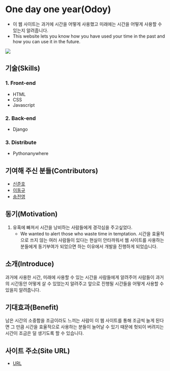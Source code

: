 # One day one year(Odoy)
* 이 웹 사이트는 과거에 시간을 어떻게 사용했고 미래에는 시간을 어떻게 사용할 수 있는지 알려줍니다.
* This website lets you know how you have used your time in the past and how you can use it in the future.

<img src="https://user-images.githubusercontent.com/73435545/105004336-2dbe8200-5a77-11eb-85b4-4dd9420cdb7e.PNG">

## 기술(Skills)
### 1. Front-end
* HTML
* CSS
* Javascript

### 2. Back-end
* Django

### 3. Distribute
* Pythonanywhere

## 기여해 주신 분들(Contributors)
* [신준호](https://github.com/shinjuno123)
* [이동규](https://github.com/DongGyu1996)
* [송전영](https://github.com/JeonYoungSong)

## 동기(Motivation)
1. 유혹에 빠져서 시간을 낭비하는 사람들에게 경각심을 주고싶었다.
    * We wanted to alert those who waste time in temptation.
시간을 효율적으로 쓰지 않는 여러 사람들이 있다는 현실이 안타까워서
웹 사이트를 사용하는 분들에게 동기부여가 되었으면 하는 이유에서 개발을 진행하게 되었습니다.

## 소개(Introduce)
과거에 사용한 시간, 미래에 사용할 수 있는 시간을 사람들에게 알려주어 사람들이 과거의 시간동안 어떻게 살 수 있었는지 알려주고 
앞으로 진행될 시간들을 어떻게 사용할 수 있을지 알려줍니다.

## 기대효과(Benefit)
남은 시간의 소중함을 조금이라도 느끼는 사람이 이 웹 사이트를 통해 조금씩 늘게 된다면 그 만큼 시간을 효율적으로 사용하는 분들이 
늘어날 수 있기 때문에 헛되이 버려지는 시간이 조금은 덜 생기도록 할 수 있습니다.

## 사이트 주소(Site URL)
* [URL](http://odoy.pythonanywhere.com/)

